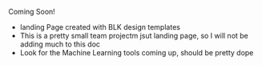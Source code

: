Coming Soon!
- landing Page created with BLK design templates
- This is a pretty small team projectm jsut landing page, so I will not be adding much to this doc
- Look for the Machine Learning tools coming up, should be pretty dope
